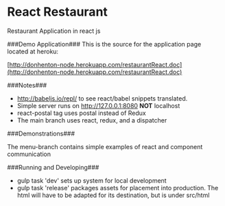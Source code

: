 # React Restaurant

Restaurant Application in react js


###Demo Application###
This is the source for the application page located at heroku:

[http://donhenton-node.herokuapp.com/restaurantReact.doc](http://donhenton-node.herokuapp.com/restaurantReact.doc)

###Notes###

* http://babeljs.io/repl/ to see react/babel snippets translated.
* Simple server runs on http://127.0.0.1:8080 **NOT** localhost
* react-postal tag uses postal instead of Redux
* The main branch uses react, redux, and a dispatcher
 

###Demonstrations###

The menu-branch contains simple examples of react and component communication


###Running and Developing###
* gulp task 'dev' sets up system for local development
* gulp task 'release' packages assets for placement into production. The html
will have to be adapted for its destination, but is under src/html
 
 
